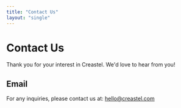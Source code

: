 ```yaml
---
title: "Contact Us"
layout: "single"
---
```


# Contact Us

Thank you for your interest in Creastel. We'd love to hear from you!

## Email

For any inquiries, please contact us at: [hello@creastel.com](mailto:hello@creastel.com)